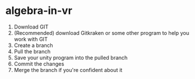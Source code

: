 # algebra-in-vr

1. Download GIT
2. (Recommended) download Gitkraken or some other program to help you work with GIT
3. Create a branch
4. Pull the branch
5. Save your unity program into the pulled branch
6. Commit the changes
7. Merge the branch if you're confident about it
